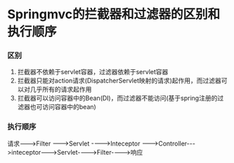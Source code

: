 # Springmvc的拦截器和过滤器的区别和执行顺序

### 区别

1. 拦截器不依赖于servlet容器，过滤器依赖于servlet容器
2. 拦截器只能对action请求(DispatcherServlet映射的请求)起作用，而过滤器可以对几乎所有的请求起作用
3. 拦截器可以访问容器中的Bean(DI)，而过滤器不能访问(基于spring注册的过滤器也可访问容器中的bean)

### 执行顺序
请求--->Filter --->Servlet ---->Inteceptor --->Controller--->inteceptor--->Servlet---->Filter---->响应